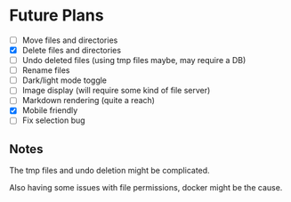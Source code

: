 # Future Plans

- [ ] Move files and directories
- [x] Delete files and directories
- [ ] Undo deleted files (using tmp files maybe, may require a DB)
- [ ] Rename files
- [ ] Dark/light mode toggle
- [ ] Image display (will require some kind of file server)
- [ ] Markdown rendering (quite a reach)
- [x] Mobile friendly
- [ ] Fix selection bug
      
## Notes

The tmp files and undo deletion might be complicated. 

Also having some issues with file permissions, docker might be the cause. 

